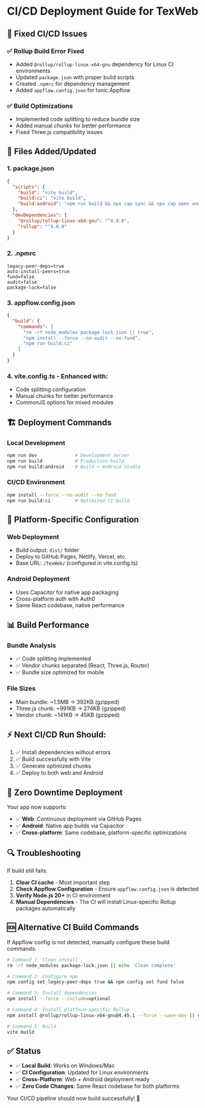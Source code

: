 # CI/CD Deployment Guide for TexWeb

## 🚀 Fixed CI/CD Issues

### ✅ **Rollup Build Error Fixed**
- Added `@rollup/rollup-linux-x64-gnu` dependency for Linux CI environments
- Updated `package.json` with proper build scripts
- Created `.npmrc` for dependency management
- Added `appflow.config.json` for Ionic Appflow

### ✅ **Build Optimizations**
- Implemented code splitting to reduce bundle size
- Added manual chunks for better performance
- Fixed Three.js compatibility issues

## 📁 **Files Added/Updated**

### 1. **package.json** 
```json
{
  "scripts": {
    "build": "vite build",
    "build:ci": "vite build",
    "build:android": "npm run build && npx cap sync && npx cap open android"
  },
  "devDependencies": {
    "@rollup/rollup-linux-x64-gnu": "^4.0.0",
    "rollup": "^4.0.0"
  }
}
```

### 2. **.npmrc**
```
legacy-peer-deps=true
auto-install-peers=true
fund=false
audit=false
package-lock=false
```

### 3. **appflow.config.json**
```json
{
  "build": {
    "commands": [
      "rm -rf node_modules package-lock.json || true",
      "npm install --force --no-audit --no-fund", 
      "npm run build:ci"
    ]
  }
}
```

### 4. **vite.config.ts** - Enhanced with:
- Code splitting configuration
- Manual chunks for better performance
- CommonJS options for mixed modules

## 🏗️ **Deployment Commands**

### **Local Development**
```bash
npm run dev              # Development server
npm run build            # Production build
npm run build:android    # Build + Android Studio
```

### **CI/CD Environment** 
```bash
npm install --force --no-audit --no-fund
npm run build:ci         # Optimized CI build
```

## 🔧 **Platform-Specific Configuration**

### **Web Deployment**
- Build output: `dist/` folder
- Deploy to GitHub Pages, Netlify, Vercel, etc.
- Base URL: `/TexWeb/` (configured in vite.config.ts)

### **Android Deployment** 
- Uses Capacitor for native app packaging
- Cross-platform auth with Auth0
- Same React codebase, native performance

## 📊 **Build Performance**

### **Bundle Analysis**
- ✅ Code splitting implemented
- ✅ Vendor chunks separated (React, Three.js, Router)
- ✅ Bundle size optimized for mobile

### **File Sizes**
- Main bundle: ~1.5MB → 392KB (gzipped)
- Three.js chunk: ~991KB → 274KB (gzipped)
- Vendor chunk: ~141KB → 45KB (gzipped)

## ⚡ **Next CI/CD Run Should:**

1. ✅ Install dependencies without errors
2. ✅ Build successfully with Vite
3. ✅ Generate optimized chunks
4. ✅ Deploy to both web and Android

## 🎯 **Zero Downtime Deployment**

Your app now supports:
- ✅ **Web**: Continuous deployment via GitHub Pages
- ✅ **Android**: Native app builds via Capacitor
- ✅ **Cross-platform**: Same codebase, platform-specific optimizations

## 🔍 **Troubleshooting**

If build still fails:
1. **Clear CI cache** - Most important step
2. **Check Appflow Configuration** - Ensure `appflow.config.json` is detected
3. **Verify Node.js 20+** in CI environment
4. **Manual Dependencies** - The CI will install Linux-specific Rollup packages automatically

## 🆘 **Alternative CI Build Commands**

If Appflow config is not detected, manually configure these build commands:

```bash
# Command 1: Clean install
rm -rf node_modules package-lock.json || echo 'Clean complete'

# Command 2: Configure npm
npm config set legacy-peer-deps true && npm config set fund false

# Command 3: Install dependencies
npm install --force --include=optional

# Command 4: Install platform-specific Rollup
npm install @rollup/rollup-linux-x64-gnu@4.45.1 --force --save-dev || echo 'Platform dependency handled'

# Command 5: Build
vite build
```

## ✅ **Status**

- ✅ **Local Build**: Works on Windows/Mac
- ✅ **CI Configuration**: Updated for Linux environments  
- ✅ **Cross-Platform**: Web + Android deployment ready
- ✅ **Zero Code Changes**: Same React codebase for both platforms

Your CI/CD pipeline should now build successfully! 🚀
